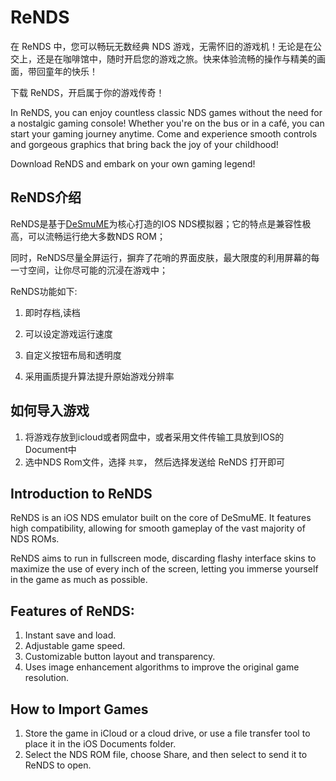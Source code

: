 # ReNDS

在 ReNDS 中，您可以畅玩无数经典 NDS 游戏，无需怀旧的游戏机！无论是在公交上，还是在咖啡馆中，随时开启您的游戏之旅。快来体验流畅的操作与精美的画面，带回童年的快乐！

下载 ReNDS，开启属于你的游戏传奇！

In ReNDS, you can enjoy countless classic NDS games without the need for a nostalgic gaming console! Whether you're on the bus or in a café, you can start your gaming journey anytime. Come and experience smooth controls and gorgeous graphics that bring back the joy of your childhood!

Download ReNDS and embark on your own gaming legend!

## ReNDS介绍

ReNDS是基于[DeSmuME](http://desmume.org/)为核心打造的IOS NDS模拟器；它的特点是兼容性极高，可以流畅运行绝大多数NDS ROM；

同时，ReNDS尽量全屏运行，摒弃了花哨的界面皮肤，最大限度的利用屏幕的每一寸空间，让你尽可能的沉浸在游戏中；

ReNDS功能如下:

1. 即时存档,读档

2. 可以设定游戏运行速度

3. 自定义按钮布局和透明度

4. 采用画质提升算法提升原始游戏分辨率 

## 如何导入游戏

1. 将游戏存放到icloud或者网盘中，或者采用文件传输工具放到IOS的Document中
2. 选中NDS Rom文件，选择 `共享`， 然后选择发送给 ReNDS 打开即可

## Introduction to ReNDS

ReNDS is an iOS NDS emulator built on the core of DeSmuME. It features high compatibility, allowing for smooth gameplay of the vast majority of NDS ROMs.

ReNDS aims to run in fullscreen mode, discarding flashy interface skins to maximize the use of every inch of the screen, letting you immerse yourself in the game as much as possible.

## Features of ReNDS:

1. Instant save and load.
2. Adjustable game speed.
3. Customizable button layout and transparency.
4. Uses image enhancement algorithms to improve the original game resolution.

## How to Import Games

1. Store the game in iCloud or a cloud drive, or use a file transfer tool to place it in the iOS Documents folder.
2. Select the NDS ROM file, choose Share, and then select to send it to ReNDS to open.
